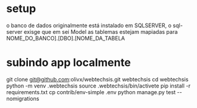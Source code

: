

# setup

o banco de dados originalmente está instalado em  SQLSERVER,
o sql-server exisge que em sei Model as tablemas estejam mapiadas para
NOME_DO_BANCO].[DBO].[NOME_DA_TABELA

# subindo app localmente
git clone git@github.com:olivx/webtechsis.git webtechsis
cd webtechsis
python -m venv .webtechsis
source .webtechsis/bin/activete
pip install -r requirements.txt
cp contrib/env-simple .env
python manage.py test --nomigrations

